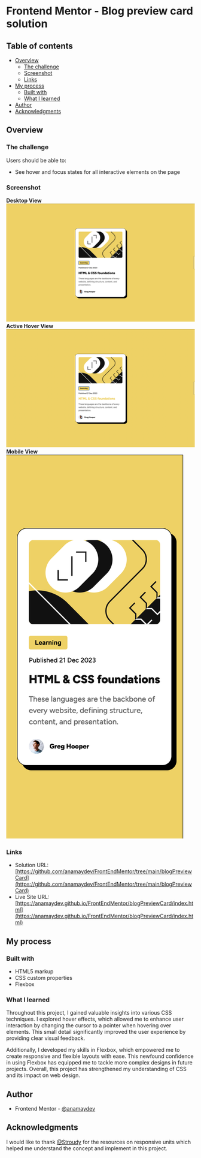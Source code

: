 # Frontend Mentor - Blog preview card solution

## Table of contents

- [Overview](#overview)
  - [The challenge](#the-challenge)
  - [Screenshot](#screenshot)
  - [Links](#links)
- [My process](#my-process)
  - [Built with](#built-with)
  - [What I learned](#what-i-learned)
- [Author](#author)
- [Acknowledgments](#acknowledgments)

## Overview

### The challenge

Users should be able to:

- See hover and focus states for all interactive elements on the page

### Screenshot
**Desktop View**<br>
![blogPreviewCardSolutionDesktop.png](./assets/images/blogPreviewCardSolutionDesktop.png)
**Active Hover View**<br>
![blogPreviewCardSolutionHover.png](./assets/images/blogPreviewCardSolutionHover.png)
**Mobile View**<br>
![blogPreviewCardSolutionMobile.png](./assets/images/blogPreviewCardSolutionMobile.png)

### Links
- Solution URL: [https://github.com/anamaydev/FrontEndMentor/tree/main/blogPreviewCard](https://github.com/anamaydev/FrontEndMentor/tree/main/blogPreviewCard)
- Live Site URL: [https://anamaydev.github.io/FrontEndMentor/blogPreviewCard/index.html](https://anamaydev.github.io/FrontEndMentor/blogPreviewCard/index.html)

## My process

### Built with

- HTML5 markup
- CSS custom properties
- Flexbox

### What I learned
Throughout this project, I gained valuable insights into various CSS techniques. I explored hover effects, which allowed me to enhance user interaction by changing the cursor to a pointer when hovering over elements. This small detail significantly improved the user experience by providing clear visual feedback.

Additionally, I developed my skills in Flexbox, which empowered me to create responsive and flexible layouts with ease. This newfound confidence in using Flexbox has equipped me to tackle more complex designs in future projects. Overall, this project has strengthened my understanding of CSS and its impact on web design.

## Author
- Frontend Mentor - [@anamaydev](https://www.frontendmentor.io/profile/anamaydev)

## Acknowledgments

 I would like to thank [@Stroudy](https://www.frontendmentor.io/profile/Stroudy) for the resources on responsive units which helped me understand the concept and implement in this project. 
